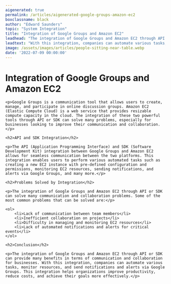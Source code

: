 ```yaml
---
aigenerated: true
permalink: /articles/aigenerated-google-groups-amazon-ec2
boxclassname: black
author: "Edward Saunders"
topic: "System Integration"
title: "Integration of Google Groups and Amazon EC2"
leadhead: "The integration of Google Groups and Amazon EC2 through API or SDK can provide many benefits in terms of communication and collaboration for businesses"
leadtext: "With this integration, companies can automate various tasks, monitor resources, and send notifications and alerts via Google Groups. This integration helps organizations improve productivity, reduce costs, and achieve their goals more effectively."
image: /assets/images/articles/people-sitting-near-table.webp
date: '2022-07-09 00:00:00'
---
```

<div class="arttext">	<h1>Integration of Google Groups and Amazon EC2</h1>

	<p>Google Groups is a communication tool that allows users to create, manage, and participate in online discussion groups. Amazon EC2 (Elastic Compute Cloud) is a web service that provides resizable compute capacity in the cloud. The integration of these two powerful tools through API or SDK can solve many problems, especially for businesses looking to improve their communication and collaboration.</p>

	<h2>API and SDK Integration</h2>

	<p>The API (Application Programming Interface) and SDK (Software Development Kit) integration between Google Groups and Amazon EC2 allows for seamless communication between the two platforms. This integration enables users to perform various automated tasks such as creating a new EC2 instance with pre-defined configuration and permissions, monitoring EC2 resources, sending notifications, and alerts via Google Groups, and many more.</p>

	<h2>Problems Solved by Integration</h2>

	<p>The integration of Google Groups and Amazon EC2 through API or SDK can solve many communication and collaboration problems. Some of the most common problems that can be solved are:</p>

	<ol>
		<li>Lack of communication between team members</li>
		<li>Inefficient collaboration on projects</li>
		<li>Difficulty in managing and monitoring EC2 resources</li>
		<li>Lack of automated notifications and alerts for critical events</li>
	</ol>

	<h2>Conclusion</h2>

	<p>The integration of Google Groups and Amazon EC2 through API or SDK can provide many benefits in terms of communication and collaboration for businesses. With this integration, companies can automate various tasks, monitor resources, and send notifications and alerts via Google Groups. This integration helps organizations improve productivity, reduce costs, and achieve their goals more effectively.</p>

</div>